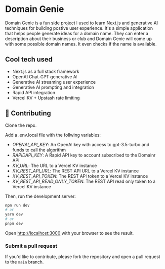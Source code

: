 # Domain Genie

Domain Genie is a fun side project I used to learn Next.js and generative AI techniques for building postive user experience.
It's a simple application that helps people generate ideas for a domain name. They can enter a description about their
business or club and Domain Genie will come up with some possible domain names. It even checks if the name is available.

## Cool tech used

- Next.js as a full stack framework
- OpenAI Chat-GPT generative AI
- Generative AI streaming user experience
- Generative AI prompting and integration
- Rapid API integration
- Vercel KV + Upstash rate limiting

## 🤝 Contributing

Clone the repo.

Add a .env.local file with the follwing variables:

- _OPENAI_API_KEY_: An OpenAI key with access to gpt-3.5-turbo and funds to call the algorithm
- _RAPIDAPI_KEY_: A Rapid API key to account subscribed to the Domainr API
- _KV_URL_: The URL to a Vercel KV instance
- _KV_REST_API_URL_: The REST API URL to a Vercel KV instance
- _KV_REST_API_TOKEN_: The REST API token to a Vercel KV instance
- _KV_REST_API_READ_ONLY_TOKEN_: The REST API read only token to a Vercel KV instance

Then, run the development server:

```bash
npm run dev
# or
yarn dev
# or
pnpm dev
```

Open [http://localhost:3000](http://localhost:3000) with your browser to see the result.

### Submit a pull request

If you'd like to contribute, please fork the repository and open a pull request to the `main` branch.
